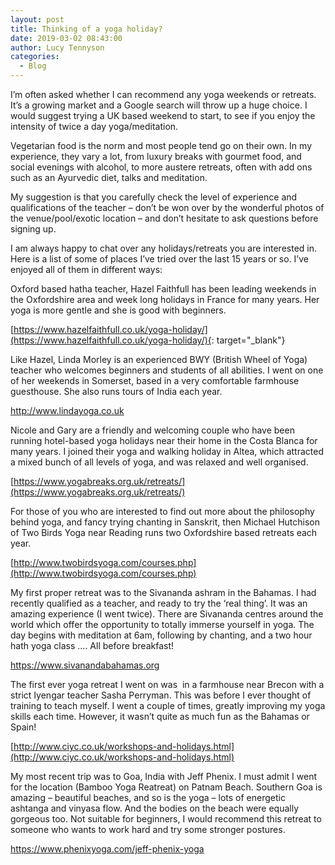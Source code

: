 ```yaml
---
layout: post
title: Thinking of a yoga holiday?
date: 2019-03-02 08:43:00
author: Lucy Tennyson
categories:
  - Blog
---
```


I’m often asked whether I can recommend any yoga weekends or retreats. It’s a growing market and a Google search will throw up a huge choice. I would suggest trying a UK based weekend to start, to see if you enjoy the intensity of twice a day yoga/meditation.

Vegetarian food is the norm and most people tend go on their own. In my experience, they vary a lot, from luxury breaks with gourmet food, and social evenings with alcohol, to more austere retreats, often with add ons such as an Ayurvedic diet, talks and meditation.

My suggestion is that you carefully check the level of experience and qualifications of the teacher – don’t be won over by the wonderful photos of the venue/pool/exotic location – and don’t hesitate to ask questions before signing up.

I am always happy to chat over any holidays/retreats you are interested in. Here is a list of some of places I’ve tried over the last 15 years or so. I’ve enjoyed all of them in different ways:

Oxford based hatha teacher, Hazel Faithfull has been leading weekends in the Oxfordshire area and week long holidays in France for many years. Her yoga is more gentle and she is good with beginners.

[https://www.hazelfaithfull.co.uk/yoga-holiday/](https://www.hazelfaithfull.co.uk/yoga-holiday/){: target="_blank"}

Like Hazel, Linda Morley is an experienced BWY (British Wheel of Yoga) teacher who welcomes beginners and students of all abilities. I went on one of her weekends in Somerset, based in a very comfortable farmhouse guesthouse. She also runs tours of India each year.

http://www.lindayoga.co.uk

Nicole and Gary are a friendly and welcoming couple who have been running hotel-based yoga holidays near their home in the Costa Blanca for many years. I joined their yoga and walking holiday in Altea, which attracted a mixed bunch of all levels of yoga, and was relaxed and well organised.

[https://www.yogabreaks.org.uk/retreats/](https://www.yogabreaks.org.uk/retreats/)

For those of you who are interested to find out more about the philosophy behind yoga, and fancy trying chanting in Sanskrit, then Michael Hutchison of Two Birds Yoga near Reading runs two Oxfordshire based retreats each year.

[http://www.twobirdsyoga.com/courses.php](http://www.twobirdsyoga.com/courses.php)

My first proper retreat was to the Sivananda ashram in the Bahamas. I had recently qualified as a teacher, and ready to try the ‘real thing’. It was an amazing experience (I went twice). There are Sivananda centres around the world which offer the opportunity to totally immerse yourself in yoga. The day begins with meditation at 6am, following by chanting, and a two hour hath yoga class …. All before breakfast!

https://www.sivanandabahamas.org

The first ever yoga retreat I went on was &nbsp;in a farmhouse near Brecon with a strict Iyengar teacher Sasha Perryman. This was before I ever thought of training to teach myself. I went a couple of times, greatly improving my yoga skills each time. However, it wasn’t quite as much fun as the Bahamas or Spain!

[http://www.ciyc.co.uk/workshops-and-holidays.html](http://www.ciyc.co.uk/workshops-and-holidays.html)

My most recent trip was to Goa, India with Jeff Phenix. I must admit I went for the location (Bamboo Yoga Reatreat) on Patnam Beach. Southern Goa is amazing – beautiful beaches, and so is the yoga – lots of energetic ashtanga and vinyasa flow. And the bodies on the beach were equally gorgeous too. Not suitable for beginners, I would recommend this retreat to someone who wants to work hard and try some stronger postures.

https://www.phenixyoga.com/jeff-phenix-yoga